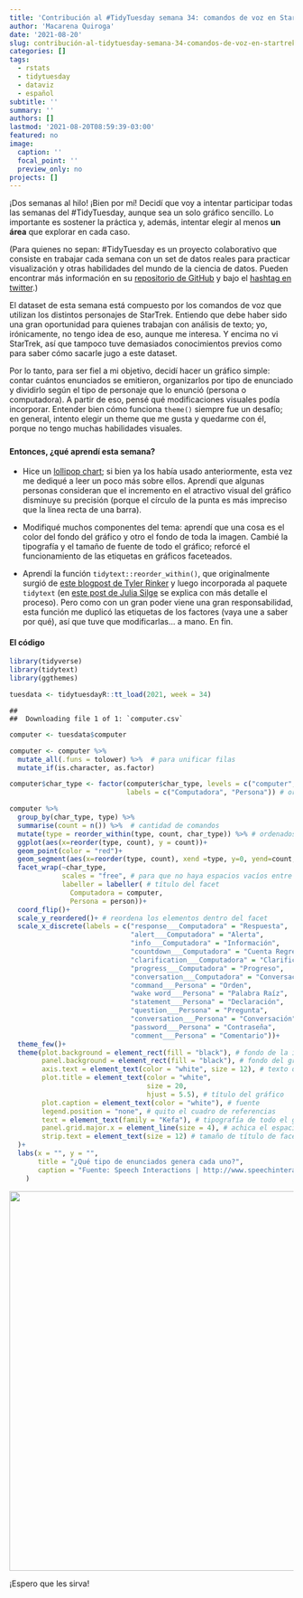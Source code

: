 ```yaml
---
title: 'Contribución al #TidyTuesday semana 34: comandos de voz en StarTrek'
author: 'Macarena Quiroga'
date: '2021-08-20'
slug: contribución-al-tidytuesday-semana-34-comandos-de-voz-en-startrek
categories: []
tags: 
  - rstats
  - tidytuesday
  - dataviz
  - español
subtitle: ''
summary: ''
authors: []
lastmod: '2021-08-20T08:59:39-03:00'
featured: no
image:
  caption: ''
  focal_point: ''
  preview_only: no
projects: []
---
```


¡Dos semanas al hilo! ¡Bien por mí! Decidí que voy a intentar participar todas las semanas del \#TidyTuesday, aunque sea un solo gráfico sencillo. Lo importante es sostener la práctica y, además, intentar elegir al menos **un área** que explorar en cada caso.

(Para quienes no sepan: \#TidyTuesday es un proyecto colaborativo que consiste en trabajar cada semana con un set de datos reales para practicar visualización y otras habilidades del mundo de la ciencia de datos. Pueden encontrar más información en su [repositorio de GitHub](https://github.com/rfordatascience/tidytuesday/blob/master/data/2021/2021-08-10/readme.md) y bajo el [hashtag en twitter](https://twitter.com/hashtag/TidyTuesday?src=hashtag_click).)

El dataset de esta semana está compuesto por los comandos de voz que utilizan los distintos personajes de StarTrek. Entiendo que debe haber sido una gran oportunidad para quienes trabajan con análisis de texto; yo, irónicamente, no tengo idea de eso, aunque me interesa. Y encima no vi StarTrek, así que tampoco tuve demasiados conocimientos previos como para saber cómo sacarle jugo a este dataset.

Por lo tanto, para ser fiel a mi objetivo, decidí hacer un gráfico simple: contar cuántos enunciados se emitieron, organizarlos por tipo de enunciado y dividirlo según el tipo de personaje que lo enunció (persona o computadora). A partir de eso, pensé qué modificaciones visuales podía incorporar. Entender bien cómo funciona `theme()` siempre fue un desafío; en general, intento elegir un theme que me gusta y quedarme con él, porque no tengo muchas habilidades visuales.

##### 

#### Entonces, ¿qué aprendí esta semana?

- Hice un [lollipop chart](https://www.r-graph-gallery.com/lollipop-plot.html); si bien ya los había usado anteriormente, esta vez me dediqué a leer un poco más sobre ellos. Aprendí que algunas personas consideran que el incremento en el atractivo visual del gráfico disminuye su precisión (porque el círculo de la punta es más impreciso que la línea recta de una barra).

- Modifiqué muchos componentes del tema: aprendí que una cosa es el color del fondo del gráfico y otro el fondo de toda la imagen. Cambié la tipografía y el tamaño de fuente de todo el gráfico; reforcé el funcionamiento de las etiquetas en gráficos faceteados.

- Aprendí la función `tidytext::reorder_within()`, que originalmente surgió de [este blogpost de Tyler Rinker](https://trinkerrstuff.wordpress.com/2016/12/23/ordering-categories-within-ggplot2-facets/) y luego incorporada al paquete `tidytext` (en [este post de Julia Silge](https://juliasilge.com/blog/reorder-within/) se explica con más detalle el proceso). Pero como con un gran poder viene una gran responsabilidad, esta función me duplicó las etiquetas de los factores (vaya une a saber por qué), así que tuve que modificarlas... a mano. En fin.


#### El código


```r
library(tidyverse)
library(tidytext)
library(ggthemes)

tuesdata <- tidytuesdayR::tt_load(2021, week = 34)
```

```
## 
## 	Downloading file 1 of 1: `computer.csv`
```

```r
computer <- tuesdata$computer

computer <- computer %>% 
  mutate_all(.funs = tolower) %>%  # para unificar filas
  mutate_if(is.character, as.factor)

computer$char_type <- factor(computer$char_type, levels = c("computer", "person"), 
                             labels = c("Computadora", "Persona")) # ordena

computer %>% 
  group_by(char_type, type) %>% 
  summarise(count = n()) %>%  # cantidad de comandos
  mutate(type = reorder_within(type, count, char_type)) %>% # ordenados por cantidad
  ggplot(aes(x=reorder(type, count), y = count))+
  geom_point(color = "red")+
  geom_segment(aes(x=reorder(type, count), xend =type, y=0, yend=count, color = "red"))+
  facet_wrap(~char_type, 
             scales = "free", # para que no haya espacios vacíos entre las facetas
             labeller = labeller( # título del facet
               Computadora = computer,
               Persona = person))+
  coord_flip()+
  scale_y_reordered()+ # reordena los elementos dentro del facet
  scale_x_discrete(labels = c("response___Computadora" = "Respuesta",
                              "alert___Computadora" = "Alerta",
                              "info___Computadora" = "Información",
                              "countdown___Computadora" = "Cuenta Regresiva",
                              "clarification___Computadora" = "Clarificación",
                              "progress___Computadora" = "Progreso",
                              "conversation___Computadora" = "Conversación",
                              "command___Persona" = "Orden",
                              "wake word___Persona" = "Palabra Raíz",
                              "statement___Persona" = "Declaración",
                              "question___Persona" = "Pregunta",
                              "conversation___Persona" = "Conversación",
                              "password___Persona" = "Contraseña",
                              "comment___Persona" = "Comentario"))+
  theme_few()+
  theme(plot.background = element_rect(fill = "black"), # fondo de la imagen
        panel.background = element_rect(fill = "black"), # fondo del gráfico
        axis.text = element_text(color = "white", size = 12), # texto de los ejes
        plot.title = element_text(color = "white", 
                                  size = 20, 
                                  hjust = 5.5), # título del gráfico
        plot.caption = element_text(color = "white"), # fuente
        legend.position = "none", # quito el cuadro de referencias
        text = element_text(family = "Kefa"), # tipografía de todo el gráfico
        panel.grid.major.x = element_line(size = 4), # achica el espacio entre ticks
        strip.text = element_text(size = 12) # tamaño de título de facet
  )+
  labs(x = "", y = "",
       title = "¿Qué tipo de enunciados genera cada uno?",
       caption = "Fuente: Speech Interactions | http://www.speechinteraction.org/TNG/ | @_msquiroga"
    )
```

<img src="{{< blogdown/postref >}}index_files/figure-html/unnamed-chunk-1-1.png" width="672" />

¡Espero que les sirva!

